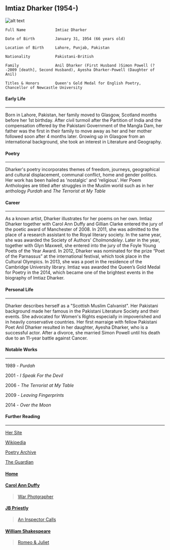 ## Imtiaz Dharker (1954-)
![alt text][carolannduffy]

[carolannduffy]: https://www.poetryinternational.org/media/resized/0b/2720_portrait_imtiaz_dharker_768x768.jpg "Carol Ann Duffy"

````
Full Name             Imtiaz Dharker

Date of Birth         January 31, 1954 (66 years old)

Location of Birth     Lahore, Punjab, Pakistan

Nationality           Pakistani-British

Family                Anil Dharker (First Husband )Simon Powell (?-2009 [death], Second Husband), Ayesha Dharker-Powell (Daughter of Anil)

Titles & Honors       Queen's Gold Medal for English Poetry, Chancellor of Newcastle University
````

#### Early Life
---------------------
Born in Lahore, Pakistan, her family moved to Glasgow, Scotland months before her 1st birthday. After civil turmoil after the Partition of India and the compensation offered by the Pakistani Government of the Mangla Dam, her father was the first in their family to move away as her and her mother followed soon after 4 months later. Growing up in Glasgow from an international background, she took an interest in Literature and Geography. 

#### Poetry
---------------------
Dharker's poetry incorporates themes of freedom, journeys, geographical and cultural displacement, communal conflict, home and gender politics. Her work has been hailed as 'nostalgic' and 'religious'. Her Poem Anthologies are titled after struggles in the Muslim world such as in her anthology _Purdah_ and _The Terrorist at My Table_

#### Career
---------------------
As a known artist, Dharker illustrates for her poems on her own. Imtiaz Dharker together with Carol Ann Duffy and Gillian Clarke entered the jury of the poetic award of Manchester of 2008. In 2011, she was admitted to the place of a research assistant to the Royal literary society. In the same year, she was awarded the Society of Authors' _Cholmondeley_. Later in the year, together with Glyn Maxwell, she entered into the jury of the Foyle Young Poets of the Year Award. In 2012, Dharker was nominated for the prize “Poet of the Parnassus” at the international festival, which took place in the Cultural Olympics. In 2013, she was a poet in the residence of the Cambridge University library. Imtiaz was awarded the Queen’s Gold Medal for Poetry in the 2014, which became one of the brightest events in the biography of Imtiaz Dharker.

#### Personal Life
---------------------
Dharker describes herself as a "Scottish Muslim Calvanist". Her Pakistani background made her famous in the Pakistani Literature Society and their events. She advocated for Women's Rights especially in impoverished and in heavily conservative countries. Her first marraige with fellow Pakistani Poet Anil Dharker resulted in her daughter, Ayesha Dharker, who is a successful actor. After a divorce, she married Simon Powell until his death due to an 11-year battle against Cancer.

#### Notable Works
---------------------
1989 - _Purdah_

2001 - _I Speak For the Devil_

2006 - _The Terrorist at My Table_

2009 - _Leaving Fingerprints_

2014 - _Over the Moon_

#### Further Reading
---------------------
[Her Site](http://www.imtiazdharker.com)

[Wikipedia](https://en.wikipedia.org/wiki/Imtiaz_Dharker)

[Poetry Archive](https://poetryarchive.org/poet/imtiaz-dharker/)

[The Guardian](https://www.theguardian.com/books/imtiaz-dharker)

#### [Home](https://pxld3l74.github.io/gcse.authors/)

#### [Carol Ann Duffy](https://pxld3l74.github.io/gcse.authors/carol-duffy)
>[War Photgrapher](https://pxld3l74.github.io/gcse.authors/war-photgrapher)

#### [JB Priestly](https://pxld3l74.github.io/gcse.authors/jb-priestley)
>[An Inspector Calls](https://pxld3l74.github.io/gcse.authors/an-inspector-calls)

#### [William Shakespeare](https://pxld3l74.github.io/gcse.authors/shakespeare)
>[Romeo & Juliet](https://pxld3l74.github.io/gcse.authors/romeo-juliet)

